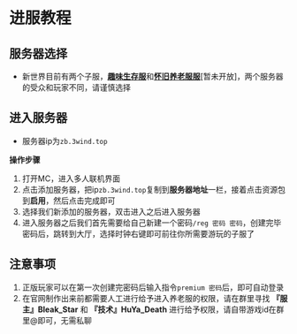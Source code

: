 # 进服教程

## 服务器选择

- 新世界目前有两个子服，[**趣味生存服**](/introduce/NewWorld_InterestingSurvival)和[**怀旧养老服服**](/introduce/yanglao)[暂未开放]，两个服务器的受众和玩家不同，请谨慎选择

## 进入服务器

- 服务器ip为`zb.3wind.top`  

**操作步骤**  
1. 打开MC，进入多人联机界面
2. 点击添加服务器，把ip`zb.3wind.top`复制到**服务器地址**一栏，接着点击资源包到**启用**，然后点击完成即可
3. 选择我们新添加的服务器，双击进入之后进入服务器
4. 进入服务器之后我们首先需要给自己新建一个密码`/reg 密码 密码`，创建完毕密码后，跳转到大厅，选择时钟右键即可前往你所需要游玩的子服了

## 注意事项

1. 正版玩家可以在第一次创建完密码后输入指令`premium 密码`后，即可自动登录
2. 在官网制作出来前都需要人工进行给予进入养老服的权限，请在群里寻找 **『服主』Bleak_Star** 和 **『技术』HuYa_Death** 进行给予权限，请自带游戏id在群里@即可，无需私聊